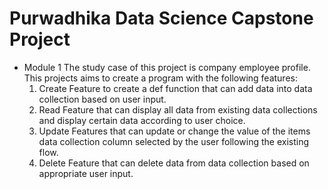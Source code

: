 # Purwadhika Data Science Capstone Project

* Module 1
  The study case of this project is company employee profile. This projects aims to create a program with the following features:
  1. Create Feature to create a def function that can add data into data collection based on user input.
  2. Read Feature that can display all data from existing data collections and display certain data according to user choice.
  3. Update Features that can update or change the value of the items data collection column selected by the user following the existing flow.
  4. Delete Feature that can delete data from data collection based on appropriate user input.
